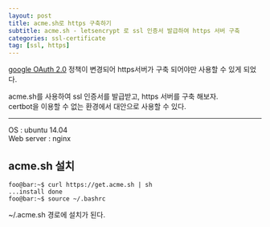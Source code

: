 ```yaml
---
layout: post
title: acme.sh로 https 구축하기
subtitle: acme.sh - letsencrypt 로 ssl 인증서 발급하여 https 서버 구축
categories: ssl-certificate
tag: [ssl, https]
---
```


[google OAuth 2.0](https://developers.google.com/identity/protocols/oauth2/policies?hl=ko#secure-response-handling) 정책이 변경되어 https서버가 구축 되어야만 사용할 수 있게 되었다.



acme.sh를 사용하여 ssl 인증서를 발급받고, https 서버를 구축 해보자.  
certbot을 이용할 수 없는 환경에서 대안으로 사용할 수 있다.

---  
OS : ubuntu 14.04  
Web server : nginx


## acme.sh 설치

```console
foo@bar:~$ curl https://get.acme.sh | sh
...install done
foo@bar:~$ source ~/.bashrc
```
~/.acme.sh 경로에 설치가 된다.

